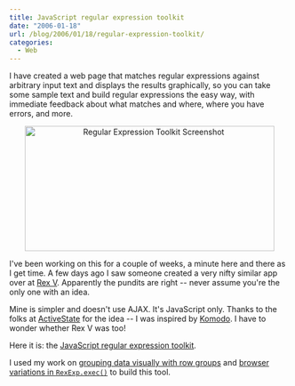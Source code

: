```yaml
---
title: JavaScript regular expression toolkit
date: "2006-01-18"
url: /blog/2006/01/18/regular-expression-toolkit/
categories:
  - Web
---
```

I have created a web page that matches regular expressions against arbitrary input text and displays the results graphically, so you can take some sample text and build regular expressions the easy way, with immediate feedback about what matches and where, where you have errors, and more.

<p style="text-align:center">
  <img src="/articles/images/rx-toolkit.png" alt="Regular Expression Toolkit Screenshot" width="449" height="225" />
</p>

I've been working on this for a couple of weeks, a minute here and there as I get time. A few days ago I saw someone created a very nifty similar app over at [Rex V][1]. Apparently the pundits are right -- never assume you're the only one with an idea.

Mine is simpler and doesn't use AJAX. It's JavaScript only. Thanks to the folks at [ActiveState][2] for the idea -- I was inspired by [Komodo][3]. I have to wonder whether Rex V was too!

Here it is: the [JavaScript regular expression toolkit][4].

I used my work on [grouping data visually with row groups][5] and [browser variations in `RexExp.exec()`][6] to build this tool.

 [1]: http://www.rexv.org/
 [2]: http://www.activestate.com/
 [3]: http://www.activestate.com/Products/Komodo/
 [4]: http://www.xaprb.com/demos/rx-toolkit/
 [5]: /blog/2006/01/10/grouping-data-visually-with-row-groups/
 [6]: /blog/2006/01/14/browser-variations-in-regexpexec/
